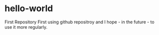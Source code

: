 # hello-world
First Repository
First using github repositroy and I hope  - in the future - to use it more regularly. 
